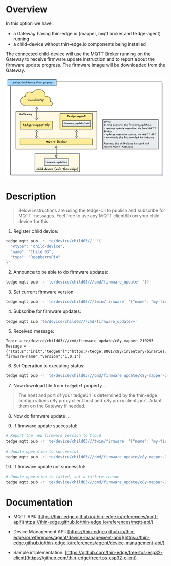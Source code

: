 # Overview

In this option we have:
- a Gateway having thin-edge.io (mapper, mqtt broker and tedge-agent) running
- a child-device without thin-edge.io components being installed

The connected child-device will use the MQTT Broker running on the Gateway to receive firmware update instruction and to report about the firmware update progress. The firmware image will be downloaded from the Gateway. 


<img src="imgs/option-2-overview.png" alt="Overview" width="600"/>


# Description

> Below instructions are using the tedge-cli to publish and subscribe for MQTT messages. Feel free to use any MQTT client/lib on your child-device for this. 

1. Register child device:

```sh
tedge mqtt pub -r 'te/device/child03//' '{
  "@type": "child-device",
  "name": "Child 03",
  "type": "RaspberryPi4"
}'
```

2. Announce to be able to do firmware updates:

```sh
tedge mqtt pub -r 'te/device/child03///cmd/firmware_update' '{}'
```

3. Set current firmware version

```sh
tedge mqtt pub -r 'te/device/child03///twin/firmware' '{"name": "my-firmware-name", "version":"1.0.0"}'
```

4. Subscribe for firmware updates:

```sh
tedge mqtt sub 'te/device/child03///cmd/firmware_update/+'
```

5. Received message:

  ```text
  Topic = te/device/child03///cmd/firmware_update/c8y-mapper-210293 
  Message = {"status":"init","tedgeUrl":"https://tedge:8001/c8y/inventory/binaries/77206248","remoteUrl":"https://t40073098.cumulocity.com/inventory/binaries/77206248","name":"my-firmware-name","version":"1.0.1"}
  ```

6. Set Operation to executing status:

```sh
tedge mqtt pub -r 'te/device/child03///cmd/firmware_update/c8y-mapper-210293' '{"status":"executing","tedgeUrl":"https://tedge:8001/c8y/inventory/binaries/77206248","remoteUrl":"https://t40073098.cumulocity.com/inventory/binaries/77206248","name":"my-firmware-name","version":"1.0.1"}'
```

7. Now download file from `tedgeUrl` property...

> The host and port of your tedgeUrl is determined by the thin-edge configurations c8y.proxy.client.host and c8y.proxy.client.port. Adapt them on the Gateway if needed.

8. Now do firmware update ...

9. If firmware update successful:

```sh
# Report the new firmware version to Cloud
tedge mqtt pub -r 'te/device/child03///twin/firmware' '{"name": "my-firmware-name", "version":"1.0.1"}'

# Update operation to successful
tedge mqtt pub -r 'te/device/child03///cmd/firmware_update/c8y-mapper-210293' '{"status":"successful","tedgeUrl":"https://tedge:8001/c8y/inventory/binaries/77206248","remoteUrl":"https://t40073098.cumulocity.com/inventory/binaries/77206248","name":"my-firmware-name","version":"1.0.1"}'
```

10. If firmware update not successful:

```sh
# Update operation to failed, set a failure reason
tedge mqtt pub -r 'te/device/child03///cmd/firmware_update/c8y-mapper-210293' '{"status":"failed", "reason": "your failure reason here", "tedgeUrl":"https://tedge:8001/c8y/inventory/binaries/77206248","remoteUrl":"https://t40073098.cumulocity.com/inventory/binaries/77206248","name":"my-firmware-name","version":"1.0.1"}'
```

# Documentation

* MQTT API: [https://thin-edge.github.io/thin-edge.io/references/mqtt-api/](https://thin-edge.github.io/thin-edge.io/references/mqtt-api/)

* Device Management API: [https://thin-edge.github.io/thin-edge.io/references/agent/device-management-api/](https://thin-edge.github.io/thin-edge.io/references/agent/device-management-api/)

* Sample implementation: [https://github.com/thin-edge/freertos-esp32-client](https://github.com/thin-edge/freertos-esp32-client)